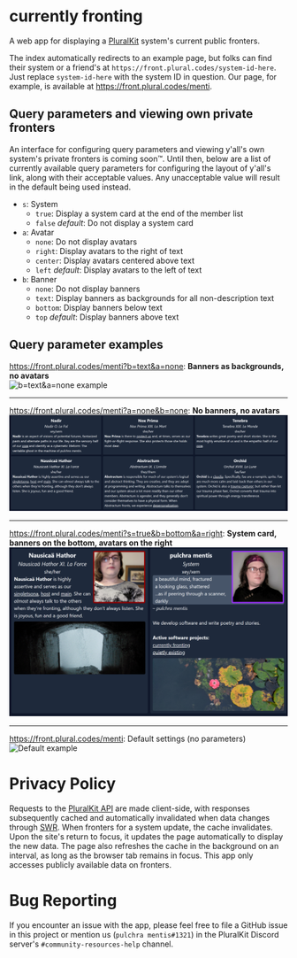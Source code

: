 # currently fronting

A web app for displaying a [PluralKit](https://pluralkit.me/) system's current public fronters.

The index automatically redirects to an example page, but folks can find their system or a friend's at `https://front.plural.codes/system-id-here`. Just replace `system-id-here` with the system ID in question. Our page, for example, is available at https://front.plural.codes/menti.

## Query parameters and viewing own private fronters

An interface for configuring query parameters and viewing y'all's own system's private fronters is coming soon&trade;. Until then, below are a list of currently available query parameters for configuring the layout of y'all's link, along with their acceptable values. Any unacceptable value will result in the default being used instead.

- `s`: System
  - `true`: Display a system card at the end of the member list
  - `false` _default_: Do not display a system card
- `a`: Avatar
  - `none`: Do not display avatars
  - `right`: Display avatars to the right of text
  - `center`: Display avatars centered above text
  - `left` _default_: Display avatars to the left of text
- `b`: Banner
  - `none`: Do not display banners
  - `text`: Display banners as backgrounds for all non-description text
  - `bottom`: Display banners below text
  - `top` _default_: Display banners above text

## Query parameter examples

https://front.plural.codes/menti?b=text&a=none: **Banners as backgrounds, no avatars**  
![b=text&a=none example](docs/b-text-a-none.png)

---

https://front.plural.codes/menti?a=none&b=none: **No banners, no avatars**  
![a=none&b=none example](docs/a-none-b-none.png)

---

https://front.plural.codes/menti?s=true&b=bottom&a=right: **System card, banners on the bottom, avatars on the right**  
![s=true&b=bottom&a=right example](docs/s-true-b-bottom-a-right.png)

---

https://front.plural.codes/menti: Default settings (no parameters)  
![Default example](docs/default.png)

# Privacy Policy

Requests to the [PluralKit API](https://pluralkit.me/api/) are made client-side, with responses subsequently cached and automatically invalidated when data changes through [SWR](https://swr.vercel.app/). When fronters for a system update, the cache invalidates. Upon the site's return to focus, it updates the page automatically to display the new data. The page also refreshes the cache in the background on an interval, as long as the browser tab remains in focus. This app only accesses publicly available data on fronters.

# Bug Reporting

If you encounter an issue with the app, please feel free to file a GitHub issue in this project or mention us (`pulchra mentis#1321`) in the PluralKit Discord server's `#community-resources-help` channel.
